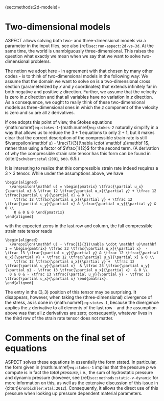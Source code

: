 (sec:methods:2d-models)=
# Two-dimensional models

ASPECT allows solving both two- and three-dimensional models via a parameter in the input files, see also {ref}`sec:run-aspect:2d-vs-3d`.
At the same time, the world is unambiguously three-dimensional.
This raises the question what exactly we mean when we say that we want to solve two-dimensional problems.

The notion we adopt here - in agreement with that chosen by many other codes - is to think of two-dimensional models in the following way: We assume that the domain we want to solve on is a two-dimensional cross section (parameterized by $x$ and $y$ coordinates) that extends infinitely far in both negative and positive $z$ direction.
Further, we assume that the velocity is zero in $z$ direction and that all variables have no variation in $z$ direction.
As a consequence, we ought to really think of these two-dimensional models as three-dimensional ones in which the $z$ component of the velocity is zero and so are all $z$ derivatives.

If one adopts this point of view, the Stokes equations {math:numref}`eq:stokes-1`-{math:numref}`eq:stokes-2` naturally simplify in a way that allows us to reduce the $3+1$ equations to only $2+1$, but it makes clear that the correct description of the compressible strain rate is still $\varepsilon(\mathbf u) - \frac{1}{3}(\nabla \cdot \mathbf u)\mathbf 1$, rather than using a factor of $\frac{1}{2}$ for the second term.
(A derivation of why the compressible strain rate tensor has this form can be found in {cite:t}`schubert:etal:2001`, sec. 6.5.)

It is interesting to realize that this compressible strain rate indeed requires a $3\times 3$ tensor. While under the assumptions above, we have
```{math}
\begin{aligned}
  \varepsilon(\mathbf u) = \begin{pmatrix} \tfrac{\partial u_x}{\partial x} & \tfrac 12 \tfrac{\partial u_x}{\partial y} + \tfrac 12 \tfrac{\partial u_y}{\partial x} & 0 \\
    \tfrac 12 \tfrac{\partial u_x}{\partial y} + \tfrac 12 \tfrac{\partial u_y}{\partial x} & \tfrac{\partial u_y}{\partial y} & 0 \\
    0 & 0 & 0 \end{pmatrix}
\end{aligned}
```
with the expected zeros in the last row and column, the full compressible strain rate tensor reads
```{math}
\begin{aligned}
  \varepsilon(\mathbf u) - \frac{1}{3}(\nabla \cdot \mathbf u)\mathbf 1 = \begin{pmatrix} \tfrac 23 \tfrac{\partial u_x}{\partial x}  - \tfrac 13 \tfrac{\partial u_y}{\partial y} & \tfrac 12 \tfrac{\partial u_x}{\partial y} + \tfrac 12 \tfrac{\partial u_y}{\partial x} & 0 \\
    \tfrac 12 \tfrac{\partial u_x}{\partial y} +  \tfrac 12 \tfrac{\partial u_y}{\partial x}  & \tfrac 23 \tfrac{\partial u_y}{\partial y} - \tfrac 13 \tfrac{\partial u_x}{\partial x}  & 0 \\
  0 & 0 & - \tfrac 13 \tfrac{\partial u_y}{\partial y} - \tfrac 13 \tfrac{\partial u_x}{\partial x} \end{pmatrix}.
\end{aligned}
```
The entry in the $(3,3)$ position of this tensor may be surprising.
It disappears, however, when taking the (three-dimensional) divergence of the stress, as is done in {math:numref}`eq:stokes-1`, because the divergence applies the $z$ derivative to all elements of the last row - and the assumption above was that all $z$ derivatives are zero; consequently, whatever lives in the third row of the strain rate tensor does not matter.

# Comments on the final set of equations

ASPECT solves these equations in essentially the form stated.
In particular, the form given in {math:numref}`eq:stokes-1` implies that the pressure $p$ we compute is in fact the *total pressure*, i.e., the
sum of hydrostatic pressure and dynamic pressure (however, see {ref}`sec:methods:static-v-dynamic` for more information on this, as well as the extensive discussion of this issue in {cite:t}`kronbichler:etal:2012`).
Consequently, it allows the direct use of this pressure when looking up pressure dependent material parameters.
